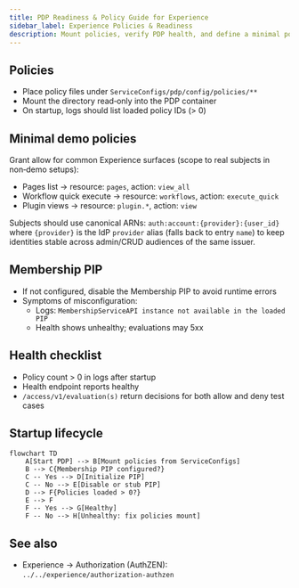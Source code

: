 ```yaml
---
title: PDP Readiness & Policy Guide for Experience
sidebar_label: Experience Policies & Readiness
description: Mount policies, verify PDP health, and define a minimal policy set for the Experience app and its plugins.
---
```


## Policies

- Place policy files under `ServiceConfigs/pdp/config/policies/**`
- Mount the directory read‑only into the PDP container
- On startup, logs should list loaded policy IDs (> 0)

## Minimal demo policies

Grant allow for common Experience surfaces (scope to real subjects in non‑demo setups):

- Pages list → resource: `pages`, action: `view_all`
- Workflow quick execute → resource: `workflows`, action: `execute_quick`
- Plugin views → resource: `plugin.*`, action: `view`

Subjects should use canonical ARNs: `auth:account:{provider}:{user_id}` where `{provider}` is the IdP `provider` alias (falls back to entry `name`) to keep identities stable across admin/CRUD audiences of the same issuer.

## Membership PIP

- If not configured, disable the Membership PIP to avoid runtime errors
- Symptoms of misconfiguration:
  - Logs: `MembershipServiceAPI instance not available in the loaded PIP`
  - Health shows unhealthy; evaluations may 5xx

## Health checklist

- Policy count > 0 in logs after startup
- Health endpoint reports healthy
- `/access/v1/evaluation(s)` return decisions for both allow and deny test cases

## Startup lifecycle

```mermaid
flowchart TD
    A[Start PDP] --> B[Mount policies from ServiceConfigs]
    B --> C{Membership PIP configured?}
    C -- Yes --> D[Initialize PIP]
    C -- No --> E[Disable or stub PIP]
    D --> F{Policies loaded > 0?}
    E --> F
    F -- Yes --> G[Healthy]
    F -- No --> H[Unhealthy: fix policies mount]
```

## See also

- Experience → Authorization (AuthZEN): `../../experience/authorization-authzen`



